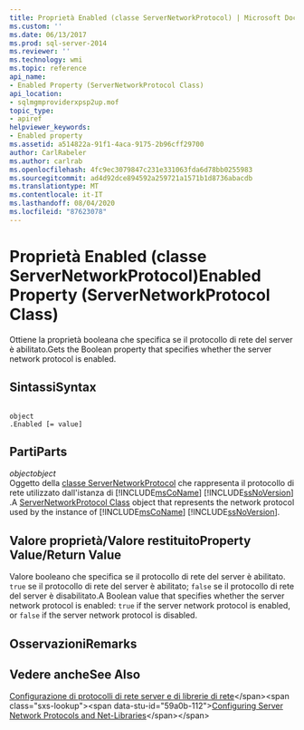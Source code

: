 ```yaml
---
title: Proprietà Enabled (classe ServerNetworkProtocol) | Microsoft Docs
ms.custom: ''
ms.date: 06/13/2017
ms.prod: sql-server-2014
ms.reviewer: ''
ms.technology: wmi
ms.topic: reference
api_name:
- Enabled Property (ServerNetworkProtocol Class)
api_location:
- sqlmgmproviderxpsp2up.mof
topic_type:
- apiref
helpviewer_keywords:
- Enabled property
ms.assetid: a514822a-91f1-4aca-9175-2b96cff29700
author: CarlRabeler
ms.author: carlrab
ms.openlocfilehash: 4fc9ec3079847c231e331063fda6d78bb0255983
ms.sourcegitcommit: ad4d92dce894592a259721a1571b1d8736abacdb
ms.translationtype: MT
ms.contentlocale: it-IT
ms.lasthandoff: 08/04/2020
ms.locfileid: "87623078"
---
```

# <a name="enabled-property-servernetworkprotocol-class"></a><span data-ttu-id="59a0b-102">Proprietà Enabled (classe ServerNetworkProtocol)</span><span class="sxs-lookup"><span data-stu-id="59a0b-102">Enabled Property (ServerNetworkProtocol Class)</span></span>
  <span data-ttu-id="59a0b-103">Ottiene la proprietà booleana che specifica se il protocollo di rete del server è abilitato.</span><span class="sxs-lookup"><span data-stu-id="59a0b-103">Gets the Boolean property that specifies whether the server network protocol is enabled.</span></span>  
  
## <a name="syntax"></a><span data-ttu-id="59a0b-104">Sintassi</span><span class="sxs-lookup"><span data-stu-id="59a0b-104">Syntax</span></span>  
  
```  
  
object  
.Enabled [= value]  
```  
  
## <a name="parts"></a><span data-ttu-id="59a0b-105">Parti</span><span class="sxs-lookup"><span data-stu-id="59a0b-105">Parts</span></span>  
 <span data-ttu-id="59a0b-106">*object*</span><span class="sxs-lookup"><span data-stu-id="59a0b-106">*object*</span></span>  
 <span data-ttu-id="59a0b-107">Oggetto della [classe ServerNetworkProtocol](servernetworkprotocol-class.md) che rappresenta il protocollo di rete utilizzato dall'istanza di [!INCLUDE[msCoName](../../../includes/msconame-md.md)] [!INCLUDE[ssNoVersion](../../../includes/ssnoversion-md.md)] .</span><span class="sxs-lookup"><span data-stu-id="59a0b-107">A [ServerNetworkProtocol Class](servernetworkprotocol-class.md) object that represents the network protocol used by the instance of [!INCLUDE[msCoName](../../../includes/msconame-md.md)] [!INCLUDE[ssNoVersion](../../../includes/ssnoversion-md.md)].</span></span>  
  
## <a name="property-valuereturn-value"></a><span data-ttu-id="59a0b-108">Valore proprietà/Valore restituito</span><span class="sxs-lookup"><span data-stu-id="59a0b-108">Property Value/Return Value</span></span>  
 <span data-ttu-id="59a0b-109">Valore booleano che specifica se il protocollo di rete del server è abilitato. `true` se il protocollo di rete del server è abilitato; `false` se il protocollo di rete del server è disabilitato.</span><span class="sxs-lookup"><span data-stu-id="59a0b-109">A Boolean value that specifies whether the server network protocol is enabled: `true` if the server network protocol is enabled, or `false` if the server network protocol is disabled.</span></span>  
  
## <a name="remarks"></a><span data-ttu-id="59a0b-110">Osservazioni</span><span class="sxs-lookup"><span data-stu-id="59a0b-110">Remarks</span></span>  
  
## <a name="see-also"></a><span data-ttu-id="59a0b-111">Vedere anche</span><span class="sxs-lookup"><span data-stu-id="59a0b-111">See Also</span></span>  
 <span data-ttu-id="59a0b-112">[Configurazione di protocolli di rete server e di librerie di rete](https://msdn.microsoft.com/library/ms177485\(v=sql.100\).aspx)</span><span class="sxs-lookup"><span data-stu-id="59a0b-112">[Configuring Server Network Protocols and Net-Libraries](https://msdn.microsoft.com/library/ms177485\(v=sql.100\).aspx)</span></span>  
  
  
